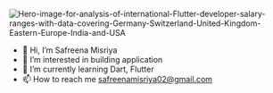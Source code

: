 ![Hero-image-for-analysis-of-international-Flutter-developer-salary-ranges-with-data-covering-Germany-Switzerland-United-Kingdom-Eastern-Europe-India-and-USA](https://github.com/user-attachments/assets/653333c4-e151-451e-b680-0ec442404b27)


- 👋 Hi, I’m Safreena Misriya
- 👀 I’m interested in building application
- 🌱 I’m currently learning Dart, Flutter
- 📫 How to reach me safreenamisriya02@gmail.com


